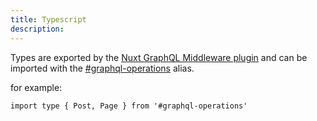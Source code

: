 ```yaml
---
title: Typescript
description: 
---
```


Types are exported by the [Nuxt GraphQL Middleware plugin](https://nuxt-graphql-middleware.dulnan.net/) and can be imported with the [#graphql-operations](https://nuxt-graphql-middleware.dulnan.net/features/typescript.html#importing-types) alias.

for example:
```
import type { Post, Page } from '#graphql-operations'
```
